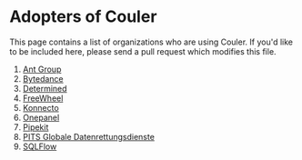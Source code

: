 # Adopters of Couler

This page contains a list of organizations who are using Couler. If you'd like to be included here, please send a pull request which modifies this file. 
<!-- Please keep the list in alphabetical order. -->

1. [Ant Group](https://www.antgroup.com/)
1. [Bytedance](https://www.bytedance.com/)
1. [Determined](https://determined.ai/)
1. [FreeWheel](https://freewheel.com/)
1. [Konnecto](https://www.konnecto.com/)
1. [Onepanel](https://docs.onepanel.ai/)
1. [Pipekit](https://pipekit.io/)
2. [PITS Globale Datenrettungsdienste](https://www.pitsdatenrettung.de/)
1. [SQLFlow](https://github.com/sql-machine-learning/sqlflow)
